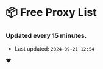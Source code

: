 # :package: Free Proxy List
### Updated every 15 minutes.

- Last updated: `2024-09-21 12:54`

:heart:
